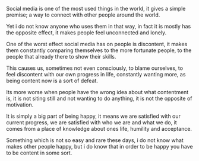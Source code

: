 Social media is one of the most used things in the world, it gives a simple premise; a way to connect with other people around the world.

Yet i do not know anyone who uses them in that way, in fact it is mostly has the opposite effect, it makes people feel unconnected and lonely.

One of the worst effect social media has on people is discontent, it makes them constantly comparing themselves to the more fortunate people, to the people that already there to show their skills.

This causes us, sometimes not even consciously, to blame ourselves, to feel discontent with our own progress in life, constantly wanting more, as being content now is a sort of defeat.

Its more worse when people have the wrong idea about what contentment is, it is not siting still and not wanting to do anything, it is not the opposite of motivation.

It is simply a big part of being happy, it means we are satisfied with our current progress, we are satisfied with who we are and what we do, it comes from a place of knowledge about ones life, humility and acceptance.

Something which is not so easy and rare these days, i do not know what makes other people happy, but i do know that in order to be happy you have to be content in some sort.


